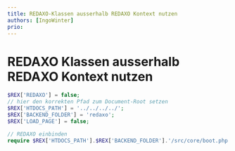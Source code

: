 ```yaml
---
title: REDAXO-Klassen ausserhalb REDAXO Kontext nutzen
authors: [IngoWinter]
prio:
---
```


# REDAXO Klassen ausserhalb REDAXO Kontext nutzen

```php
$REX['REDAXO'] = false;
// hier den korrekten Pfad zum Document-Root setzen
$REX['HTDOCS_PATH'] = '../../../../';
$REX['BACKEND_FOLDER'] = 'redaxo';
$REX['LOAD_PAGE'] = false;

// REDAXO einbinden
require $REX['HTDOCS_PATH'].$REX['BACKEND_FOLDER'].'/src/core/boot.php';
```
